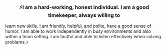 ### <p align="center">⚡I am a hard-working, honest individual. I am a good timekeeper, always willing to
learn new skills. I am friendly, helpful, and polite, have a good sense of humor. I am
able to work independently in busy environments and also within a team setting.
I am tactful and able to listen effectively when solving problems.⚡</p>

<!--
**chelceacalin/chelceacalin** is a ✨ _special_ ✨ repository because its `README.md` (this file) appears on your GitHub profile.

Here are some ideas to get you started:

- 🔭 I’m currently working on ...
- 🌱 I’m currently learning ...
- 👯 I’m looking to collaborate on ...
- 🤔 I’m looking for help with ...
- 💬 Ask me about ...
- 📫 How to reach me: ...
- 😄 Pronouns: ...
- ⚡ Fun fact: ...
-->
